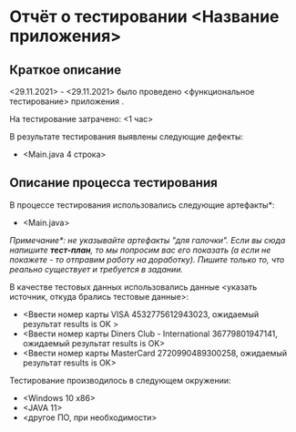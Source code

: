 # Отчёт о тестировании <Название приложения>

## Краткое описание

<29.11.2021> - <29.11.2021> было проведено <функциональное тестирование> приложения <Credit Card Number Validator>.

На тестирование затрачено: <1 час>

В результате тестирования выявлены следующие дефекты:
* <Main.java 4 строка>


## Описание процесса тестирования

В процессе тестирования использовались следующие артефакты*:
* <Main.java>

*Примечание\*: не указывайте артефакты "для галочки". Если вы сюда напишите **тест-план**, то мы попросим вас его показать (а если не покажете - то отправим работу на доработку). Пишите только то, что реально существует и требуется в задании.*

В качестве тестовых данных использовались данные <указать источник, откуда брались тестовые данные>:
* <Ввести номер карты VISA 4532775612943023, ожидаемый результат results is OK >
* <Ввести номер карты Diners Club - International 36779801947141, ожидаемый результат results is OK>
* <Ввести номер карты MasterCard 2720990489300258, ожидаемый результат results is OK>

Тестирование производилось в следующем окружении:
* <Windows 10 x86>
* <JAVA 11>
* <другое ПО, при необходимости>